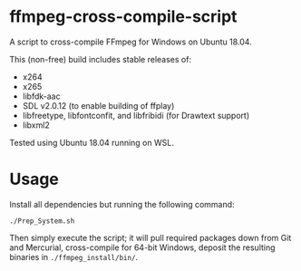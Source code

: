 # ffmpeg-cross-compile-script

A script to cross-compile FFmpeg for Windows on Ubuntu 18.04.

This (non-free) build includes stable releases of:

* x264
* x265
* libfdk-aac
* SDL v2.0.12 (to enable building of ffplay)
* libfreetype, libfontconfit, and libfribidi (for Drawtext support)
* libxml2


Tested using Ubuntu 18.04 running on WSL.

# Usage

Install all dependencies but running the following command:

`./Prep_System.sh`

Then simply execute the script; it will pull required packages down from Git and Mercurial, cross-compile for 64-bit Windows, deposit the resulting binaries in `./ffmpeg_install/bin/`.
